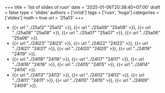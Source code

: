+++
title = 'list of slides of rusn'
date = '2025-01-06T20:38:40+07:00'
draft = false
type = 'slides'
authors = ['viridi']
tags = ['rusn', 'hugo']
categories = ['slides']
math = true
url = '25a13'
+++
<!--more-->
+ {{< url "../25a12" "25a12" >}},
{{< url "../25a09" "25a09" >}},
{{< url "../25a08" "25a08" >}},
{{< url "../25a07" "25a07" >}},
{{< url "../25a06" "25a06" >}}.
+ {{< url "../24l23" "24l23" >}},
{{< url "../24l22" "24l22" >}},
{{< url "../24l21" "24l21" >}},
{{< url "../24l20" "24l20" >}},
{{< url "../24l19" "24l19" >}}.
+ {{< url "../24l18" "24l18" >}},
{{< url "../24l17" "24l17" >}},
{{< url "../24l16" "24l16" >}},
{{< url "../24l15" "24l15" >}},
{{< url "../24l14" "24l14" >}}.
+ {{< url "../24l13" "24l13" >}},
{{< url "../24l12" "24l12" >}},
{{< url "../24l11" "24l11" >}},
{{< url "../24l10" "24l10" >}},
{{< url "../24l09" "24l09" >}}.
